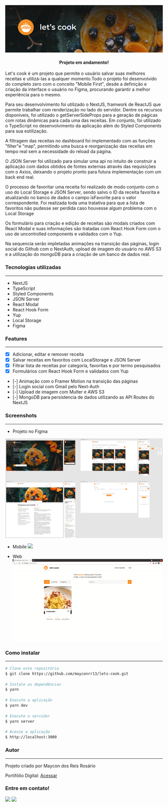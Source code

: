 <img alt="Banner" title="Lets-cook" src="./public/images/banner.png" />

<h4 align="center">
	Projeto em andamento!
</h4>
<p align="left">Let's cook é um projeto que permite o usuário salvar suas melhores receitas e utilizá-las a qualquer momento.Todo o projeto foi desenvolvido do completo zero com o conceito "Mobile First", desde a definição e criação da interface o usuário no Figma, procurando garantir a melhor experiência para o mesmo.</p>
<p>Para seu desenvolvimento foi utilizado o NextJS, framwork de ReactJS que permite trabalhar com renderização no lado do servidor. Dentre os recursos disponíveis, foi utilizado o getServerSideProps para a geração de págicas com rotas dinâmicas para cada uma das receitas. Em conjunto, foi utilizado o TypeScript no desenvolvimento da aplicação além do Styled Components para sua estilização.</p>
<p>A filtragem das receitas no dashboard foi implementado com as funções "filter"e "map", permitindo uma busca e reorganização das receitas em tempo real sem a necessidade do reload da página. </p>
<p> O JSON Server foi utilizado para simular uma api no intuito de construir a aplicação com dados obtidos de fontes externas através das requisições com o Axios, deixando o projeto pronto para futura implementação com um back end real.</p>
<p> O processo de favoritar uma receita foi realizado de modo conjunto com o uso do Local Storage e JSON Server, sendo salvo o ID da receita favorita e atualizando no banco de dados o campo isFavorite para o valor correspondente. Foi realizada toda uma tratativa para que a lista de favoritos não pudesse ser perdida caso houvesse algum problema com o Local Storage</p>
<p>Os formulário para criação e edição de receitas são modais criados com React Modal e suas informações são tratadas com React Hook Form com o uso de uncontrolled components e validados com o Yup.</p>
<p> Na sequencia serão impletadas animações na transição das páginas, login social do Github com o NextAuth, upload de imagem do usuário no AWS S3 e a utilização do mongoDB para a criação de um banco de dados real.</p>


### Tecnologias utilizadas
---

* NextJS
* TypeScript
* Styled Components
* JSON Server
* React Modal
* React Hook Form
* Yup
* Local Storage
* Figma

### Features
---

- [x] Adicionar, editar e remover receita
- [x] Salvar receitas em favoritos com LocalStorage e JSON Server
- [x] Filtrar lista de receitas por categoria, favoritas e por termo pesquisados
- [x] Formulários com React Hook Form e validados com Yup
- [-] Animação com o Framer Motion na transição das páginas
- [-] Login social com Gmail pelo Next-Auth
- [-] Upload de imagem com Multer e AWS S3
- [-] MongoDB para persistencia de dados utilizando as API Routes do NextJS

### Screenshots
---
* Projeto no Figma
<img alt="figma" title="Lets-cook" src="./public/images/figma.png" />

* Mobile
![](/public/images/mobile.gif)


* Web
![](/public/images/web.gif)

### Como instalar
---

```bash
# Clone este repositório
$ git clone https://github.com/mayconrr13/lets-cook.git

# Instale as dependências
$ yarn

# Execute a aplicação
$ yarn dev

# Execute o servidor
$ yarn server

# Acesse a aplicação
$ http://localhost:3000
```

### Autor
---

<p>Projeto criado por Maycon dos Reis Rosário</p>
<p>Portifólio Digital: <a href="http://mayconrr.vercel.app">Acessar</a></p>

### Entre em contato!

[<img src="https://img.shields.io/badge/linkedin-%230077B5.svg?&style=for-the-badge&logo=linkedin&logoColor=white" />](https://www.linkedin.com/in/mayconreisrosario/) [<img src="https://img.shields.io/badge/Gmail-D14836?style=for-the-badge&logo=gmail&logoColor=white" />](mailto:mayconrr13@gmail.com)

